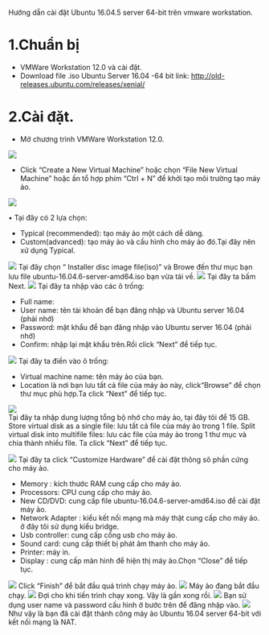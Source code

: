 
Hướng dẫn cài đặt Ubuntu 16.04.5 server 64-bit trên vmware workstation.
# 1.Chuẩn bị 
- VMWare Workstation 12.0 và cài đặt.
- Download file .iso Ubuntu Server 16.04 -64 bit link: http://old-releases.ubuntu.com/releases/xenial/
# 2.Cài đặt.
- Mở chương trình VMWare Workstation 12.0.

![](anh/1.png)

- Click “Create a New Virtual Machine” hoặc chọn “File New Virtual Machine” hoặc ấn tổ hợp phím “Ctrl + N” để khởi tạo môi trường tạo máy ảo.

![](anh/2.png)

•	Tại đây có 2 lựa chọn:  
- Typical (recommended): tạo máy ảo  một cách dễ dàng.
- Custom(advanced): tạo máy ảo và cấu hình cho máy ảo đó.Tại đây nên xử dụng Typical.

![](anh/3.png)
Tại đây chọn “ Installer disc image file(iso)” và Browe đến thư mục bạn lưu file ubuntu-16.04.6-server-amd64.iso bạn vừa tải về. 
![](anh/5.png)
Tại đây ta bấm Next.
![](anh/6.png)
Tại đây ta nhập vào các ô trống:  
- Full name:   
- User name: tên tài khoản để bạn đăng nhập và Ubuntu server 16.04 (phải nhớ)
- Password: mật khẩu để bạn đăng nhập vào Ubuntu server 16.04 (phải nhớ)
- Confirm: nhập lại mật khẩu trên.Rồi click “Next” để tiếp tục.  

![](anh/8.png)
Tại đây ta điền vào ô trống:
-	Virtual machine name: tên máy ảo của bạn.
-	Location là nơi bạn lưu tất cả file của máy ảo này, click“Browse” để chọn thư mục phù hợp.Ta click “Next” để tiếp tục.

![](anh/9.png)  
Tại đây ta nhập dung lượng tổng bộ nhớ cho máy ảo, tại đây tôi để 15 GB.
Store virtual disk as a single file: lưu tất cả file của máy ảo trong 1 file.
Split virtual disk into multifile files: lưu các file của máy ảo trong 1 thư mục và chia thành nhiều file.
Ta click “Next” để tiếp tục.

![](anh/10.png)
Tại đây ta click “Customize Hardware” để cài đặt thông sô phần cứng cho máy ảo.
- Memory : kích thước RAM cung cấp cho máy ảo.
- Processors: CPU cung cấp cho máy ảo.
- New CD/DVD: cung cấp file ubuntu-16.04.6-server-amd64.iso để cài đặt máy ảo.
- Network Adapter : kiểu kết nối mạng mà máy thật cung cấp cho máy ảo. ở đây tôi sử dụng kiểu bridge.
- Usb controller: cung cấp cổng usb cho máy ảo.
- Sound card: cung cấp thiết bị phát âm thanh cho máy ảo.
- Printer: máy in.
- Display : cung cấp màn hình để hiện  thị máy ảo.Chọn “Close” để tiếp tục. 

![](anh/13o.png)
Click “Finish” để bắt đầu quá trình chạy máy ảo.
![](anh/13.png)
Máy ảo đang bắt đầu chạy.
![](anh/14-1.png)
Đợi cho khi tiến trình chạy xong. 
Vậy là gần xong rồi.
![](anh/13p.png)
Bạn sử dụng user name và password cấu hình ở bước trên để đăng nhập vào. 
![](anh/24.png)
Như vậy là bạn đã cài đặt thành công máy ảo Ubuntu 16.04 server 64-bit với kết nối mạng là NAT.
